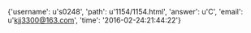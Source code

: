 {'username': u's0248', 'path': u'1154/1154.html', 'answer': u'C', 'email': u'kjj3300@163.com', 'time': '2016-02-24:21:44:22'}
